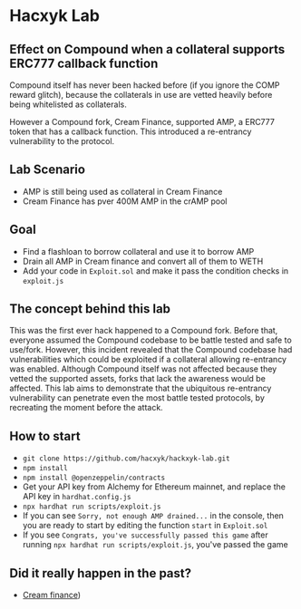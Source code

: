 # Hacxyk Lab  
## Effect on Compound when a collateral supports ERC777 callback function  
  
Compound itself has never been hacked before (if you ignore the COMP reward glitch), because the collaterals in use are vetted heavily before being whitelisted as collaterals.  
  
However a Compound fork, Cream Finance, supported AMP, a ERC777 token that has a callback function. This introduced a re-entrancy vulnerability to the protocol.  
  
## Lab Scenario  
  
- AMP is still being used as collateral in Cream Finance  
- Cream Finance has pver 400M AMP in the crAMP pool  
  
## Goal  
- Find a flashloan to borrow collateral and use it to borrow AMP
- Drain all AMP in Cream finance and convert all of them to WETH
- Add your code in `Exploit.sol` and make it pass the condition checks in `exploit.js`  
  
## The concept behind this lab  
  
This was the first ever hack happened to a Compound fork. Before that, everyone assumed the Compound codebase to be battle tested and safe to use/fork. However, this incident revealed that the Compound codebase had vulnerabilities which could be exploited if a collateral allowing re-entrancy was enabled. Although Compound itself was not affected because they vetted the supported assets, forks that lack the awareness would be affected. This lab aims to demonstrate that the ubiquitous re-entrancy vulnerability can penetrate even the most battle tested protocols, by recreating the moment before the attack.
  
## How to start  
  
- `git clone https://github.com/hacxyk/hackxyk-lab.git`  
- `npm install`  
- `npm install @openzeppelin/contracts`  
- Get your API key from Alchemy for Ethereum mainnet, and replace the API key in `hardhat.config.js`  
- `npx hardhat run scripts/exploit.js`  
- If you can see `Sorry, not enough AMP drained...` in the console, then you are ready to start by editing the function `start` in `Exploit.sol`  
- If you see `Congrats, you've successfully passed this game` after running `npx hardhat run scripts/exploit.js`, you've passed the game  
  
## Did it really happen in the past?  
- [Cream finance](https://medium.com/cream-finance/c-r-e-a-m-finance-post-mortem-amp-exploit-6ceb20a630c5))